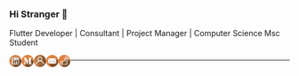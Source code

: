 ### Hi Stranger 👋

Flutter Developer | Consultant | Project Manager | Computer Science Msc Student

<a href="https://www.linkedin.com/in/aktumut/"><img align="left" alt="Umut Aktas Linkedin" href="https://www.linkedin.com/in/aktumut/" width="22px" src="https://github.com/aktumut/Portfolio/blob/main/app/static/assets/linkedin.png" />
 
<a href="https://umutaktas.medium.com/"><img align="left" alt="Umut Aktas Medium" href="https://umutaktas.medium.com/" width="22px" src="https://github.com/aktumut/Portfolio/blob/main/app/static/assets/medium.png" />
 
<a href="https://umutaktas.herokuapp.com/"><img align="left" alt="Portfolio" href="https://umutaktas.herokuapp.com/" width="22px" src="https://github.com/aktumut/Portfolio/blob/main/app/static/assets/portfolio.png" />
 
<a href="aktasumut@gmail.com"><img align="left" alt="Umut Aktas Mail" href="mailto:aktasumut@gmail.com" width="22px" src="https://github.com/aktumut/Portfolio/blob/main/app/static/assets/mail.png" />
 
<a href="https://github.com/aktumut/Intercoach_"><img align="left" alt="Intercoach" href="https://umutaktas.medium.com/" width="22px" src="https://github.com/aktumut/Portfolio/blob/main/app/static/assets/intercoach.png" />
 
### 
------
<!--
![alt text](https://github.com/aktumut/Portfolio/blob/main/app/static/assets/background.PNG)


 <a href="https://github.com/aktumut/Intercoach_"><img align="left" alt="Intercoach" href="https://github.com/aktumut/Intercoach_" width="22px" src="https://github.com/aktumut/Portfolio/blob/main/app/static/assets/intercoach.png" /> For my Strive School capstone project
 
 <a href="https://github.com/aktumut/Data_Analysis_Web_Scrapping"><img align="left" alt="Intercoach" href="https://github.com/aktumut/Data_Analysis_Web_Scrapping" width="22px" src="https://github.com/aktumut/Portfolio/blob/main/app/static/assets/magnifying-glass.png" /> For my data analysis and web scrapping project

 <a href="https://github.com/aktumut/Choosing_Neighborhood"><img align="left" alt="Intercoach" href="https://github.com/aktumut/Choosing_Neighborhood" width="22px" src="https://github.com/aktumut/Portfolio/blob/main/app/static/assets/house%20(1).png" /> For my IBM Data Science capstone project
  

 <a href="https://github.com/aktumut/Run_For_Life"><img align="left" alt="Intercoach" href="https://github.com/aktumut/Run_For_Life" width="22px" src="https://github.com/aktumut/Portfolio/blob/main/app/static/assets/running%20(1).png" /> For my advanced machine learning project
  

 <a href="https://github.com/aktumut/Discussion-Forum"><img align="left" alt="Intercoach" href="https://github.com/aktumut/Run_For_Life" width="22px" src="https://raw.githubusercontent.com/aktumut/Portfolio/main/app/static/assets/discussion.png" /> For my Django project / Discussion Forum 
  
 --> 
  
<!--
**aktumut/aktumut** is a ✨ _special_ ✨ repository because its `README.md` (this file) appears on your GitHub profile.

Here are some ideas to get you started:

- 🔭 I’m currently working on ...
- 🌱 I’m currently learning ...
- 👯 I’m looking to collaborate on ...
- 🤔 I’m looking for help with ...
- 💬 Ask me about ...
- 📫 How to reach me: ...
- 😄 Pronouns: ...
- ⚡ Fun fact: ... 📫 How to reach me:
-->
